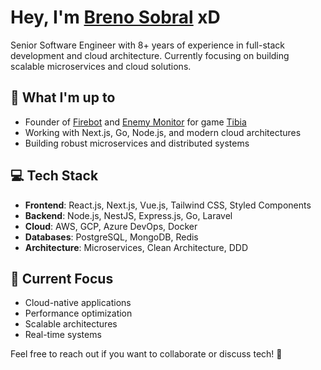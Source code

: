 # Hey, I'm [Breno Sobral](https://brenosobral.com/) xD

Senior Software Engineer with 8+ years of experience in full-stack development and cloud architecture. Currently focusing on building scalable microservices and cloud solutions.

## 🚀 What I'm up to
- Founder of [Firebot](https://firebot.run/)  and [Enemy Monitor](https://monitor.firebot.run/)  for game [Tibia](https://tibia.com/) 
- Working with Next.js, Go, Node.js, and modern cloud architectures
- Building robust microservices and distributed systems

## 💻 Tech Stack
- **Frontend**: React.js, Next.js, Vue.js, Tailwind CSS, Styled Components
- **Backend**: Node.js, NestJS, Express.js, Go, Laravel
- **Cloud**: AWS, GCP, Azure DevOps, Docker
- **Databases**: PostgreSQL, MongoDB, Redis
- **Architecture**: Microservices, Clean Architecture, DDD

## 🎯 Current Focus
- Cloud-native applications
- Performance optimization
- Scalable architectures
- Real-time systems

Feel free to reach out if you want to collaborate or discuss tech! 🤝
